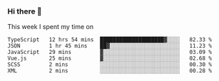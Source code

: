 ### Hi there 👋

<!--
**qiruohan/qiruohan** is a ✨ _special_ ✨ repository because its `README.md` (this file) appears on your GitHub profile.

Here are some ideas to get you started:

- 🔭 I’m currently working on ...
- 🌱 I’m currently learning ...
- 👯 I’m looking to collaborate on ...
- 🤔 I’m looking for help with ...
- 💬 Ask me about ...
- 📫 How to reach me: ...
- 😄 Pronouns: ...
- ⚡ Fun fact: ...
-->

This week I spent my time on 
<!--START_SECTION:waka-->

```text
TypeScript   12 hrs 54 mins  ████████████████████▓░░░░   82.33 %
JSON         1 hr 45 mins    ██▓░░░░░░░░░░░░░░░░░░░░░░   11.23 %
JavaScript   29 mins         ▓░░░░░░░░░░░░░░░░░░░░░░░░   03.09 %
Vue.js       25 mins         ▓░░░░░░░░░░░░░░░░░░░░░░░░   02.68 %
SCSS         2 mins          ░░░░░░░░░░░░░░░░░░░░░░░░░   00.30 %
XML          2 mins          ░░░░░░░░░░░░░░░░░░░░░░░░░   00.28 %
```

<!--END_SECTION:waka-->
